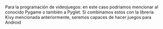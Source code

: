 Para la programación de videojuegos: en este caso podríamos mencionar al conocido Pygame o también a Pyglet. Si combinamos estos con la librería Kivy mencionada anteriormente, seremos capaces de hacer juegos para Android
